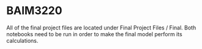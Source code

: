# BAIM3220
All of the final project files are located under Final Project Files / Final. Both notebooks need to be run in order to make the final model perform its calculations.
